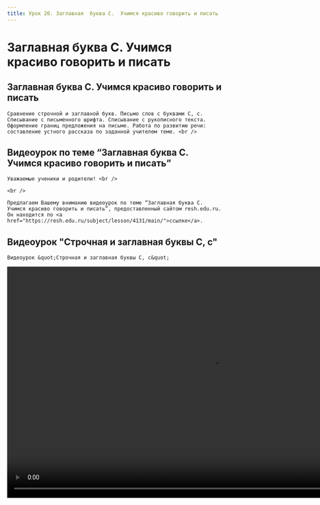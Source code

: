 ```yaml
---
title: Урок 20. Заглавная  буква С.  Учимся красиво говорить и писать
---
```


# Заглавная  буква С.  Учимся красиво говорить и писать

## Заглавная  буква С.  Учимся красиво говорить и писать

<p>
	Сравнение строчной и заглавной букв. Письмо слов с буквами С, с. Списывание с письменного шрифта. Списывание с рукописного текста. Оформление границ предложения на письме. Работа по развитию речи: составление устного рассказа по заданной учителем теме. <br />
</p>

## Видеоурок по теме “Заглавная буква С. Учимся красиво говорить и писать”

<p>
	Уважаемые ученики и родители! <br /> 
</p>
<p>
	<br /> 
</p>
<p>
	Предлагаем Вашему вниманию видеоурок по теме “Заглавная буква С. Учимся красиво говорить и писать”, предоставленный сайтом resh.edu.ru. Он находится по <a href="https://resh.edu.ru/subject/lesson/4131/main/">ссылке</a>.
</p>

## Видеоурок "Строчная и заглавная буквы С, с"

<p>
	Видеоурок &quot;Строчная и заглавная буквы С, с&quot;
</p>


<video width="960" height="540" controls>
  <source src="https://vod-progressive.akamaized.net/exp=1667466172~acl=%2Fvimeo-prod-skyfire-std-us%2F01%2F353%2F13%2F326768554%2F1279341332.mp4~hmac=80459f48f16c31dc5566476709cc0e51289be792859ad30fd4975df0259812b3/vimeo-prod-skyfire-std-us/01/353/13/326768554/1279341332.mp4" type="video/mp4">
Your browser does not support the video tag.
</video>

